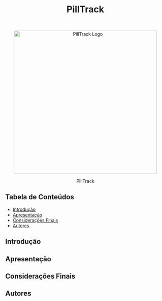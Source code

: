 <h1 align="center">PillTrack</h1> <br>
<p align="center">
  <a  href="https://github.com/GiovanaMarsigli/PillTrack">
    <img alt="PillTrack Logo" title="GitPoint" src="readme/pilltrack-logoextensa" width="450">
  </a>
</p>

<p align="center">
PillTrack
</p>

## Tabela de Conteúdos

- [Introdução](#Introdução)
- [Apresentação](#Apresentação)
- [Considerações Finais](#Considerações)
- [Autores](#Autores)


## Introdução



## Apresentação



## Considerações Finais



## Autores
